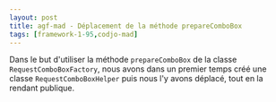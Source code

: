 ```yaml
---
layout: post
title: agf-mad - Déplacement de la méthode prepareComboBox
tags: [framework-1-95,codjo-mad]
---
```

Dans le but d'utiliser la méthode ```prepareComboBox``` de la classe ```RequestComboBoxFactory```, nous avons dans un premier temps créé une classe ```RequestComboBoxHelper``` puis nous l'y avons déplacé, tout en la rendant publique. 
